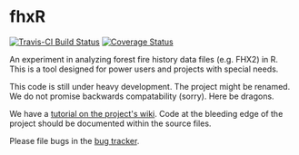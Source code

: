 # fhxR

[![Travis-CI Build Status](https://travis-ci.org/ltrr-arizona-edu/triforce.svg?branch=master)](https://travis-ci.org/ltrr-arizona-edu/fhxR)
[![Coverage Status](https://coveralls.io/repos/ltrr-arizona-edu/triforce/badge.svg)](https://coveralls.io/r/ltrr-arizona-edu/fhxR)

An experiment in analyzing forest fire history data files (e.g. FHX2) in R. This is a tool designed for power users and projects with special needs.

This code is still under heavy development. The project might be renamed. We do not promise backwards compatability (sorry). Here be dragons.

We have a [tutorial on the project's wiki](https://github.com/ltrr-arizona-edu/fhxR/wiki/fhxR-Tutorial). Code at the bleeding edge of the project should be documented within the source files.

Please file bugs in the [bug tracker](https://github.com/ltrr-arizona-edu/fhxR/issues).
